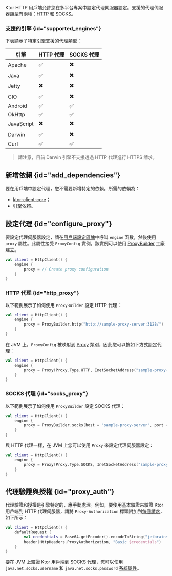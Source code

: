 [//]: # (title: 代理)

<show-structure for="chapter" depth="2"/>

Ktor HTTP 用戶端允許您在多平台專案中設定代理伺服器設定。支援的代理伺服器類型有兩種：[HTTP](https://en.wikipedia.org/wiki/Proxy_server#Web_proxy_servers) 和 [SOCKS](https://en.wikipedia.org/wiki/SOCKS)。

### 支援的引擎 {id="supported_engines"}

下表顯示了特定[引擎](client-engines.md)支援的代理類型：

| 引擎     | HTTP 代理 | SOCKS 代理 |
|------------|------------|-------------|
| Apache     | ✅          |   ✖️         |
| Java       | ✅          |   ✖️         |
| Jetty      | ✖️          |   ✖️         |
| CIO        | ✅          |   ✖️         |
| Android    | ✅          |   ✅         |
| OkHttp     | ✅          |   ✅         |
| JavaScript | ✖️          |   ✖️         |
| Darwin     | ✅          |   ✖️          |
| Curl       | ✅          |   ✅         |

> 請注意，目前 Darwin 引擎不支援透過 HTTP 代理進行 HTTPS 請求。

## 新增依賴 {id="add_dependencies"}

要在用戶端中設定代理，您不需要新增特定的依賴。所需的依賴為：
- [ktor-client-core](client-dependencies.md#client-dependency)；
- [引擎依賴](client-dependencies.md#engine-dependency)。

## 設定代理 {id="configure_proxy"}

要設定代理伺服器設定，請在[用戶端設定區塊](client-create-and-configure.md#configure-client)中呼叫 `engine` 函數，然後使用 `proxy` 屬性。此屬性接受 `ProxyConfig` 實例，該實例可以使用 [ProxyBuilder](https://api.ktor.io/ktor-client/ktor-client-core/io.ktor.client.engine/-proxy-builder/index.html) 工廠建立。

```kotlin
val client = HttpClient() {
    engine {
        proxy = // Create proxy configuration
    }
}
```

### HTTP 代理 {id="http_proxy"}

以下範例展示了如何使用 `ProxyBuilder` 設定 HTTP 代理：

```kotlin
val client = HttpClient() {
    engine {
        proxy = ProxyBuilder.http("http://sample-proxy-server:3128/")
    }
}
```

在 JVM 上，`ProxyConfig` 被映射到 [Proxy](https://docs.oracle.com/javase/7/docs/api/java/lang/reflect/Proxy.html) 類別，因此您可以按如下方式設定代理：

```kotlin
val client = HttpClient() {
    engine {
        proxy = Proxy(Proxy.Type.HTTP, InetSocketAddress("sample-proxy-server", 3128))
    }
}
```

### SOCKS 代理 {id="socks_proxy"}

以下範例展示了如何使用 `ProxyBuilder` 設定 SOCKS 代理：

```kotlin
val client = HttpClient() {
    engine {
        proxy = ProxyBuilder.socks(host = "sample-proxy-server", port = 1080)
    }
}
```

與 HTTP 代理一樣，在 JVM 上您可以使用 `Proxy` 來設定代理伺服器設定：

```kotlin
val client = HttpClient() {
    engine {
        proxy = Proxy(Proxy.Type.SOCKS, InetSocketAddress("sample-proxy-server", 1080))
    }
}
```

## 代理驗證與授權 {id="proxy_auth"}

代理驗證和授權是引擎特定的，應手動處理。例如，要使用基本驗證來驗證 Ktor 用戶端到 HTTP 代理伺服器，請將 `Proxy-Authorization` 標頭附加到[每個請求](client-default-request.md)，如下所示：

```kotlin
val client = HttpClient() {
    defaultRequest {
        val credentials = Base64.getEncoder().encodeToString("jetbrains:foobar".toByteArray())
        header(HttpHeaders.ProxyAuthorization, "Basic $credentials")
    }
}
```

要在 JVM 上驗證 Ktor 用戶端到 SOCKS 代理，您可以使用 `java.net.socks.username` 和 `java.net.socks.password` [系統屬性](https://docs.oracle.com/javase/7/docs/api/java/net/doc-files/net-properties.html)。